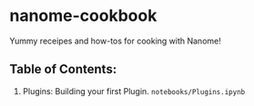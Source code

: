 # nanome-cookbook

Yummy receipes and how-tos for cooking with Nanome!

<h2>Table of Contents:</h2>
<ol>
	<li>Plugins: Building your first Plugin. <code>notebooks/Plugins.ipynb</code></li>
</ol>
